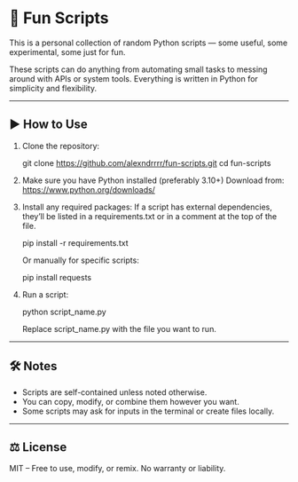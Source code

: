 # 🧪 Fun Scripts

This is a personal collection of random Python scripts — some useful, some experimental, some just for fun.

These scripts can do anything from automating small tasks to messing around with APIs or system tools. Everything is written in Python for simplicity and flexibility.

---

## ▶️ How to Use

1. Clone the repository:

   git clone https://github.com/alexndrrrr/fun-scripts.git
   cd fun-scripts

2. Make sure you have Python installed (preferably 3.10+)
   Download from: https://www.python.org/downloads/

3. Install any required packages:
   If a script has external dependencies, they’ll be listed in a requirements.txt or in a comment at the top of the file.

   pip install -r requirements.txt

   Or manually for specific scripts:

   pip install requests

4. Run a script:

   python script_name.py

   Replace script_name.py with the file you want to run.

---

## 🛠️ Notes

- Scripts are self-contained unless noted otherwise.
- You can copy, modify, or combine them however you want.
- Some scripts may ask for inputs in the terminal or create files locally.

---

## ⚖️ License

MIT – Free to use, modify, or remix. No warranty or liability.
